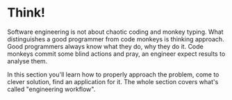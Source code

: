 
# Think!

Software engineering is not about chaotic coding and monkey typing. What distinguishes a good programmer from code monkeys is thinking approach. Good programmers always know what they do, why they do it. Code monkeys commit some blind actions and pray, an engineer expect results to analyse them.

In this section you'll learn how to properly approach the problem, come to clever solution, find an application for it. The whole section covers what's called "engineering workflow".
